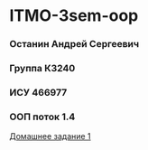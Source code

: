 # ITMO-3sem-oop
### Останин Андрей Сергеевич
### Группа К3240
### ИСУ 466977
### ООП поток 1.4

[Домашнее задание 1](app/README.md)
